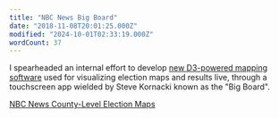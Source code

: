 ```yaml
---
title: "NBC News Big Board"
date: "2018-11-08T20:01:25.000Z"
modified: "2024-10-01T02:33:19.000Z"
wordCount: 37
---
```

I spearheaded an internal effort to develop [new D3-powered mapping software](https://www.newscaststudio.com/2018/11/05/nbc-big-board-update/) used for visualizing election maps and results live, through a touchscreen app wielded by Steve Kornacki known as the "Big Board".

[NBC News County-Level Election Maps](https://www.youtube.com/watch?v=p4KIMQsVkt8)